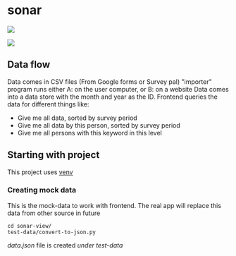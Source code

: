 # sonar
![](https://github.com/praqma-training/sonar/workflows/Frontend/badge.svg)

![](https://github.com/praqma-training/sonar/workflows/Cloud%20Functions/badge.svg)

## Data flow

Data comes in CSV files (From Google forms or Survey pal)
"importer" program runs either A: on the user computer, or B: on a website
Data comes into a data store with the month and year as the ID.
Frontend queries the data for different things like:

* Give me all data, sorted by survey period
* Give me all data by this person, sorted by survey period
* Give me all persons with this keyword in this level


## Starting with project
This project uses [venv](https://www.freecodecamp.org/news/manage-multiple-python-versions-and-virtual-environments-venv-pyenv-pyvenv-a29fb00c296f/)

### Creating mock data
This is the mock-data to work with frontend. The real app will replace this data from other source in future

    cd sonar-view/
    test-data/convert-to-json.py

*data.json* file is created *under test-data*
